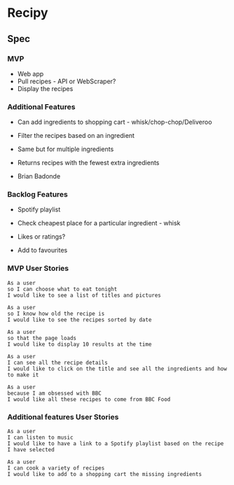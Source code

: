 # Recipy

## Spec

### MVP

- Web app
- Pull recipes - API or WebScraper?
- Display the recipes

### Additional Features

- Can add ingredients to shopping cart - whisk/chop-chop/Deliveroo

- Filter the recipes based on an ingredient
- Same but for multiple ingredients
- Returns recipes with the fewest extra ingredients

- Brian Badonde

### Backlog Features

- Spotify playlist

- Check cheapest place for a particular ingredient - whisk
- Likes or ratings?
- Add to favourites

### MVP User Stories

```
As a user 
so I can choose what to eat tonight
I would like to see a list of titles and pictures

As a user 
so I know how old the recipe is
I would like to see the recipes sorted by date 

As a user 
so that the page loads
I would like to display 10 results at the time

As a user
I can see all the recipe details
I would like to click on the title and see all the ingredients and how to make it 

As a user
because I am obsessed with BBC
I would like all these recipes to come from BBC Food
```
### Additional features User Stories
```
As a user
I can listen to music
I would like to have a link to a Spotify playlist based on the recipe I have selected

As a user
I can cook a variety of recipes
I would like to add to a shopping cart the missing ingredients

```